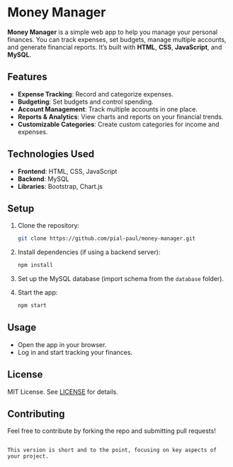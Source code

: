 # Money Manager

**Money Manager** is a simple web app to help you manage your personal finances. You can track expenses, set budgets, manage multiple accounts, and generate financial reports. It’s built with **HTML**, **CSS**, **JavaScript**, and **MySQL**.

## Features

- **Expense Tracking**: Record and categorize expenses.
- **Budgeting**: Set budgets and control spending.
- **Account Management**: Track multiple accounts in one place.
- **Reports & Analytics**: View charts and reports on your financial trends.
- **Customizable Categories**: Create custom categories for income and expenses.

## Technologies Used

- **Frontend**: HTML, CSS, JavaScript
- **Backend**: MySQL
- **Libraries**: Bootstrap, Chart.js

## Setup

1. Clone the repository:
   ```bash
   git clone https://github.com/pial-paul/money-manager.git
   ```

2. Install dependencies (if using a backend server):
   ```bash
   npm install
   ```

3. Set up the MySQL database (import schema from the `database` folder).

4. Start the app:
   ```bash
   npm start
   ```

## Usage

- Open the app in your browser.
- Log in and start tracking your finances.

## License

MIT License. See [LICENSE](LICENSE) for details.

## Contributing

Feel free to contribute by forking the repo and submitting pull requests!
```

This version is short and to the point, focusing on key aspects of your project.
